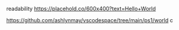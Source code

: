 readability
https://placehold.co/600x400?text=Hello+World

https://github.com/ashlynmay/vscodespace/tree/main/ps1/world
c